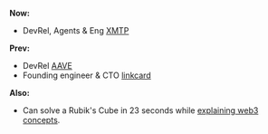 **Now:**
- DevRel, Agents & Eng [XMTP](https://xmtp.org/)

**Prev:**
- DevRel [AAVE](https://aave.com/)
- Founding engineer & CTO [linkcard](https://linkcard.app/)

**Also:**
- Can solve a Rubik's Cube in 23 seconds while [explaining web3 concepts](https://twitter.com/fabriguespe/status/1677089304470859777).
